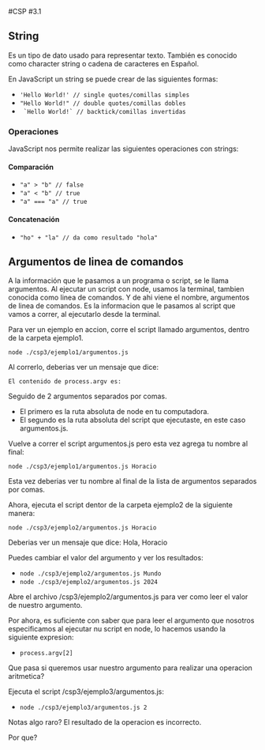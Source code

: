 #CSP #3.1

## String

Es un tipo de dato usado para representar texto. También es conocido como character string o cadena de caracteres en Español.

En JavaScript un string se puede crear de las siguientes formas:

- `'Hello World!' // single quotes/comillas simples`
- `"Hello World!" // double quotes/comillas dobles`
- `` `Hello World!` // backtick/comillas invertidas``

### Operaciones

JavaScript nos permite realizar las siguientes operaciones con strings:

#### Comparación

- `"a" > "b" // false`
- `"a" < "b" // true`
- `"a" === "a" // true`

#### Concatenación

- `"ho" + "la" // da como resultado "hola"`

## Argumentos de linea de comandos

A la información que le pasamos a un programa o script, se le llama argumentos.
Al ejecutar un script con node, usamos la terminal, tambien conocida como linea de comandos. Y de ahi viene el nombre, argumentos de linea de comandos.
Es la informacion que le pasamos al script que vamos a correr, al ejecutarlo desde la terminal.

Para ver un ejemplo en accion, corre el script llamado argumentos, dentro de la carpeta ejemplo1.

`node ./csp3/ejemplo1/argumentos.js`

Al correrlo, deberias ver un mensaje que dice: 

`El contenido de process.argv es: ` 

Seguido de 2 argumentos separados por comas. 
- El primero es la ruta absoluta de node en tu computadora.
- El segundo es la ruta absoluta del script que ejecutaste, en este caso argumentos.js.

Vuelve a correr el script argumentos.js pero esta vez agrega tu nombre al final:

`node ./csp3/ejemplo1/argumentos.js Horacio`
 
Esta vez deberias ver tu nombre al final de la lista de argumentos separados por comas.

Ahora, ejecuta el script dentor de la carpeta ejemplo2 de la siguiente manera:

`node ./csp3/ejemplo2/argumentos.js Horacio`

Deberias ver un mensaje que dice: Hola, Horacio

Puedes cambiar el valor del argumento y ver los resultados:

- `node ./csp3/ejemplo2/argumentos.js Mundo`
- `node ./csp3/ejemplo2/argumentos.js 2024`

Abre el archivo /csp3/ejemplo2/argumentos.js para ver como leer el valor de nuestro argumento.

Por ahora, es suficiente con saber que para leer el argumento que nosotros especificamos al ejecutar nu script en node, lo hacemos usando la siguiente expresion: 
- `process.argv[2]`

Que pasa si queremos usar nuestro argumento para realizar una operacion aritmetica?

Ejecuta el script /csp3/ejemplo3/argumentos.js:

- `node ./csp3/ejemplo3/argumentos.js 2`

Notas algo raro? El resultado de la operacion es incorrecto.

Por que? 

